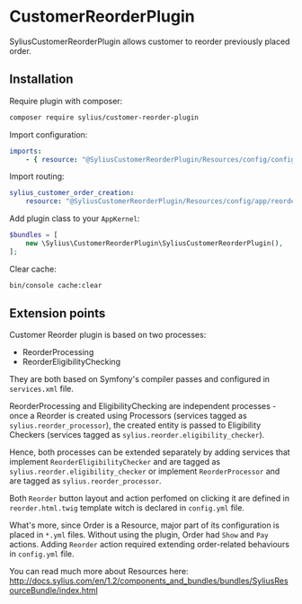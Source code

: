 # CustomerReorderPlugin

SyliusCustomerReorderPlugin allows customer to reorder previously placed order.

## Installation

Require plugin with composer:

```bash
composer require sylius/customer-reorder-plugin
```

Import configuration:

```yaml
imports:
    - { resource: "@SyliusCustomerReorderPlugin/Resources/config/config.yml" }
```

Import routing:

````yaml
sylius_customer_order_creation:
    resource: "@SyliusCustomerReorderPlugin/Resources/config/app/reorder_routing.yml"
````

Add plugin class to your `AppKernel`:

```php
$bundles = [
    new \Sylius\CustomerReorderPlugin\SyliusCustomerReorderPlugin(),
];
```

Clear cache:

```bash
bin/console cache:clear
```

## Extension points

Customer Reorder plugin is based on two processes:
* ReorderProcessing
* ReorderEligibilityChecking

They are both based on Symfony's compiler passes and configured in `services.xml` file.

ReorderProcessing and EligibilityChecking are independent processes - once a Reorder
is created using Processors (services tagged as `sylius.reorder_processor`), the created
entity is passed to Eligibility Checkers (services tagged as `sylius.reorder.eligibility_checker`).

Hence, both processes can be extended separately by adding services that implement `ReorderEligibilityChecker`
and are tagged as `sylius.reorder.eligibility_checker` or implement `ReorderProcessor` and are tagged as
`sylius.reorder_processor`.

Both `Reorder` button layout and action perfomed on clicking it are defined in
`reorder.html.twig` template witch is declared in `config.yml` file.

What's more, since Order is a Resource, major part of its configuration is placed
in `*.yml` files. Without using the plugin, Order had `Show` and `Pay` actions.
Adding `Reorder` action required extending order-related behaviours in `config.yml` file.

You can read much more about Resources here:
<http://docs.sylius.com/en/1.2/components_and_bundles/bundles/SyliusResourceBundle/index.html> 
